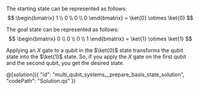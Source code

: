 ﻿The starting state can be represented as follows:
$$ \begin{bmatrix} 1 \\ 0 \\ 0 \\ 0 \end{bmatrix} = \ket{0} \otimes \ket{0} $$

The goal state can be represented as follows:
$$ \begin{bmatrix} 0 \\ 0 \\ 0 \\ 1 \end{bmatrix} = \ket{1} \otimes \ket{1} $$

Applying an $X$ gate to a qubit in the $\ket{0}$ state transforms the qubit state into the $\ket{1}$ state. So, if you apply the $X$ gate on the first qubit and the second qubit, you get the desired state.

@[solution]({
"id": "multi_qubit_systems__prepare_basis_state_solution",
"codePath": "Solution.qs"
})

